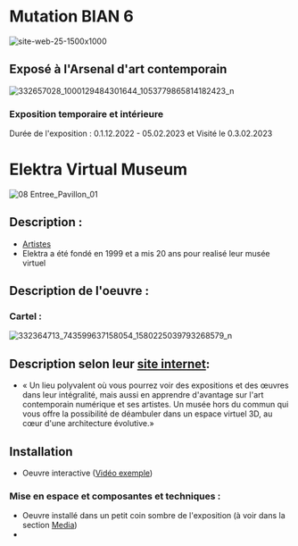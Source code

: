 # Mutation BIAN 6 
![site-web-25-1500x1000](https://user-images.githubusercontent.com/123759550/218153866-83f8e53e-80aa-4bbb-8239-35fd3121a353.jpg)
## Exposé à l'Arsenal d'art contemporain
![332657028_1000129484301644_1053779865814182423_n](https://user-images.githubusercontent.com/123759550/221688013-f4036754-579c-44ff-bcd8-203593f5ddc6.jpg)
### Exposition temporaire et intérieure
Durée de l'exposition : 0.1.12.2022 - 05.02.2023
et Visité le 0.3.02.2023
# Elektra Virtual Museum 
![08 Entree_Pavillon_01](https://user-images.githubusercontent.com/123759550/221689958-0931ff3b-60cf-4913-9cbd-702d9cb50399.jpg)
## Description :
- [Artistes](https://evm.elektramontreal.ca/fr/artistes)
- Elektra a été fondé en 1999 et a mis 20 ans pour realisé leur musée virtuel
## Description de l'oeuvre :
### Cartel : 
![332364713_743599637158054_1580225039793268579_n](https://user-images.githubusercontent.com/123759550/221692981-7a1ed2d8-4c96-4a47-932f-ac52ff8a86cf.jpg)
## Description selon leur [site internet](https://evm.elektramontreal.ca/fr/a-propos):
- « Un lieu polyvalent où vous pourrez voir des expositions et des œuvres dans leur intégralité, mais aussi en apprendre d'avantage sur l'art contemporain numérique et ses artistes. Un musée hors du commun qui vous offre la possibilité de déambuler dans un espace virtuel 3D, au cœur d'une architecture évolutive.»
## Installation 
- Oeuvre interactive ([Vidéo exemple](https://youtube.com/shorts/l7tHkAJ6aUE?feature=share))
### Mise en espace et composantes et techniques :
- Oeuvre installé dans un petit coin sombre de l'exposition (à voir dans la section [Media](https://github.com/YanisL135/H23_V13_Inspiration_Lameche/tree/main/BIAN/Media))
-
